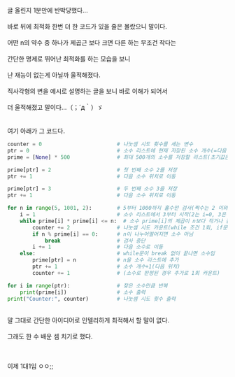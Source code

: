 글 올린지 1분만에 반박당했다...<br><br>
바로 뒤에 최적화 한번 더 한 코드가 있을 줄은 몰랐으니 말이다.<br><br>
어떤 n의 약수 중 하나가 제곱근 보다 크면 다른 하는 무조건 작다는<br><br>
간단한 명제로 뛰어난 최적화를 하는 모습을 보니<br><br>
난 재능이 없는게 아닐까 울적해졌다.<br><br>
직사각형의 변을 예시로 설명하는 글을 보니 바로 이해가 되어서<br><br>
더 울적해졌고 말이다...（；´д｀）ゞ <br><br>
<br>
여기 아래가 그 코드다.
```py
counter = 0                        # 나눗셈 시도 횟수를 세는 변수
ptr = 0                            # 소수 리스트에 현재 저장된 소수 개수(=다음 소수의 위치)
prime = [None] * 500               # 최대 500개의 소수를 저장할 리스트(초기값은 None)

prime[ptr] = 2                     # 첫 번째 소수 2를 저장
ptr += 1                           # 다음 소수 위치로 이동

prime[ptr] = 3                     # 두 번째 소수 3을 저장
ptr += 1                           # 다음 소수 위치로 이동

for n in range(5, 1001, 2):        # 5부터 1000까지 홀수만 검사(짝수는 2 이외에 소수 없음)
    i = 1                          # 소수 리스트에서 3부터 시작(2는 i=0, 3은 i=1)
    while prime[i] * prime[i] <= n:  # 소수 prime[i]의 제곱이 n보다 작거나 같을 때까지(=제곱근 이하까지만 나눠봄)
        counter += 2               # 나눗셈 시도 카운트(while 조건 1회, if문에서 1회)
        if n % prime[i] == 0:      # n이 나누어떨어지면 소수 아님
            break                  # 검사 중단
        i += 1                     # 다음 소수로 이동
    else:                          # while문이 break 없이 끝나면 소수임
        prime[ptr] = n             # n을 소수 리스트에 추가
        ptr += 1                   # 소수 개수+1(다음 위치)
        counter += 1               # (소수로 판정된 경우 추가로 1회 카운트)

for i in range(ptr):               # 찾은 소수만큼 반복
    print(prime[i])                # 소수 출력
print("Counter:", counter)         # 나눗셈 시도 횟수 출력
```
<br>
말 그대로 간단한 아이디어로 인텔리하게 최적해서 할 말이 없다.<br><br>
그래도 한 수 배운 셈 치기로 했다.<br><br><br>

이제 1대1임 ㅇㅇ;;
